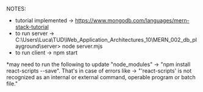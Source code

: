 NOTES:
- tutorial implemented -> https://www.mongodb.com/languages/mern-stack-tutorial
- to run server -> C:\Users\Luca\TUD\Web_Application_Architectures_10\MERN_002_db_playground\server> node server.mjs
- to run client -> npm start

*may need to run the following to update "node_modules" -> "npm install react-scripts --save". That's in case of errors like -> "'react-scripts' is not recognized as an internal or external command, operable program or batch file."
